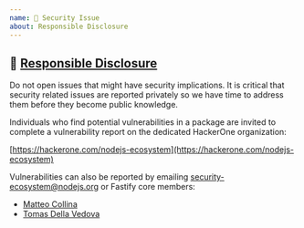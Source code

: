 ```yaml
---
name: 👮 Security Issue
about: Responsible Disclosure
---
```


## 👮 [Responsible Disclosure](https://github.com/nodejs/security-wg/blob/master/processes/responsible_disclosure_template.md)

Do not open issues that might have security implications. It is critical that security related issues
are reported privately so we have time to address them before they become public knowledge.

Individuals who find potential vulnerabilities in a package are invited
to complete a vulnerability report on the dedicated HackerOne organization:

[https://hackerone.com/nodejs-ecosystem](https://hackerone.com/nodejs-ecosystem)

Vulnerabilities can also be reported by emailing security-ecosystem@nodejs.org or Fastify core members: 

- [Matteo Collina](mailto:matteo.collina@gmail.com)
- [Tomas Della Vedova](https://twitter.com/delvedor)
